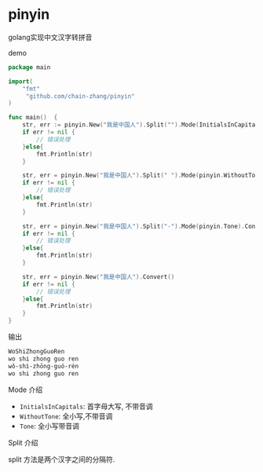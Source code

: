 # pinyin

golang实现中文汉字转拼音

demo

```go
package main

import(
	"fmt"
	 "github.com/chain-zhang/pinyin"
)

func main()  {
    str, err := pinyin.New("我是中国人").Split("").Mode(InitialsInCapitals).Convert()
	if err != nil {
		// 错误处理
	}else{
		fmt.Println(str)
	}

	str, err = pinyin.New("我是中国人").Split(" ").Mode(pinyin.WithoutTone).Convert()
	if err != nil {
		// 错误处理
    }else{
    	fmt.Println(str)
    }

	str, err = pinyin.New("我是中国人").Split("-").Mode(pinyin.Tone).Convert()
	if err != nil {
		// 错误处理
    }else{
    	fmt.Println(str)
    }

	str, err = pinyin.New("我是中国人").Convert()
	if err != nil {
		// 错误处理
    }else{
    	fmt.Println(str)
    }	
}
```

输出

```bash
WoShiZhongGuoRen
wo shi zhong guo ren
wǒ-shì-zhōng-guó-rén
wo shi zhong guo ren
```

Mode 介绍

* `InitialsInCapitals`: 首字母大写, 不带音调
* `WithoutTone`: 全小写,不带音调
* `Tone`: 全小写带音调

Split 介绍

split 方法是两个汉字之间的分隔符.